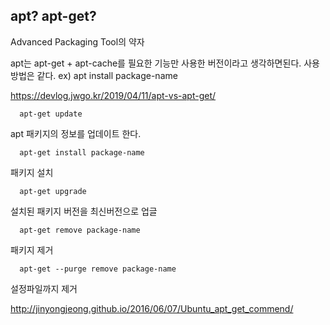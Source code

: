 ## apt? apt-get?
Advanced Packaging Tool의 약자

apt는 apt-get + apt-cache를 필요한 기능만 사용한 버전이라고 생각하면된다.
사용방법은 같다. ex) apt install package-name

https://devlog.jwgo.kr/2019/04/11/apt-vs-apt-get/

      apt-get update
      
apt 패키지의 정보를 업데이트 한다.


      apt-get install package-name

패키지 설치

      apt-get upgrade

설치된 패키지 버전을 최신버전으로 업글

      apt-get remove package-name

패키지 제거

      apt-get --purge remove package-name

설정파일까지 제거

http://jinyongjeong.github.io/2016/06/07/Ubuntu_apt_get_commend/
